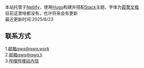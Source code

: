 本站托管于[Netlify](https://netlify.com "点击跳转至Netlify官网")，使用[Hugo](https://gohugo.io "点击跳转至Hugo官网")构建并搭配[Stack](https://github.com/CaiJimmy/hugo-theme-stack "点击跳转至主题GitHub仓库")主题，字体为[霞鹜文楷](https://github.com/lxgw/LxgwWenKai "点击跳转至字体GitHub仓库")
<br>
目前这里啥都没有，也许将来会有更新
<br>
最近更新时间:2025/8/23

##  联系方式
1.[邮箱qwq@qwq.work](mailto:qwq@qwq.work)
<br>
2.[邮箱qwq@qwq.li](mailto:qwq@qwq.li)
<br>
3.[哔哩哔哩站内信](https://space.bilibili.com/510231072)